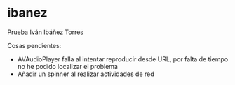 # ibanez
Prueba Iván Ibáñez Torres

Cosas pendientes:
* AVAudioPlayer falla al intentar reproducir desde URL, por falta de tiempo no he podido localizar el problema
* Añadir un spinner al realizar actividades de red
